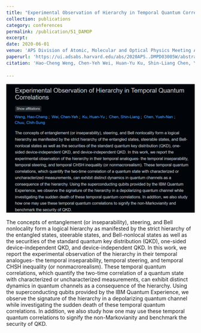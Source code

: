 ```yaml
---
title: "Experimental Observation of Hierarchy in Temporal Quantum Correlations"
collection: publications
category: conferences
permalink: /publication/51_DAMOP
excerpt: 
date: 2020-06-01
venue: 'APS Division of Atomic, Molecular and Optical Physics Meeting Abstracts'
paperurl: 'https://ui.adsabs.harvard.edu/abs/2020APS..DMPD03005W/abstract'
citation: 'Hao-Cheng Weng, Chen-Yeh Wei, Huan-Yu Ku, Shin-Liang Chen, Yueh-Nan Chen, Chih-Sung Chuu, Experimental Observation of Hierarchy in Temporal Quantum Correlations. APS Division of Atomic, Molecular and Optical Physics Meeting Abstracts. Vol. 2020.'

---
```

![Profile Picture](/images/51_DAMOP.png)

The concepts of entanglement (or inseparability), steering, and Bell nonlocality form a logical hierarchy as manifested by the strict hierarchy of the entangled states, steerable states, and Bell-nonlocal states as well as the securities of the standard quantum key distribution (QKD), one-sided device-independent QKD, and device-independent QKD. In this work, we report the experimental observation of the hierarchy in their temporal analogues- the temporal inseparability, temporal steering, and temporal CHSH inequality (or nonmacrorealism). These temporal quantum correlations, which quantify the two-time correlation of a quantum state with characterized or uncharacterized measurements, can exhibit distinct dynamics in quantum channels as a consequence of the hierarchy. Using the superconducting qubits provided by the IBM Quantum Experience, we observe the signature of the hierarchy in a depolarizing quantum channel while investigating the sudden death of these temporal quantum correlations. In addition, we also study how one may use these temporal quantum correlations to signify the non-Markovianity and benchmark the security of QKD.

